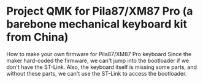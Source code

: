 # Project QMK for Pila87/XM87 Pro (a barebone mechanical keyboard kit from China)
How to make your own firmware for Pila87/XM87 Pro keyboard
Since the maker hard-coded the firmware, we can't jump into the bootloader if we don't have the ST-Link. Also, the keyboard itself is missing some parts, and without these parts, we can't use the ST-Link to access the bootloader.

